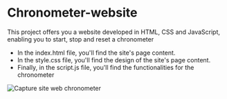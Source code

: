 # Chronometer-website
This project offers you a website developed in HTML, CSS and JavaScript, enabling you to start, stop and reset a chronometer

- In the index.html file, you'll find the site's page content. 
- In the style.css file, you'll find the design of the site's page content. 
- Finally, in the script.js file, you'll find the functionalities for the chronometer

![Capture site web chronometer](https://github.com/odilya/Chronometer-website/assets/54360665/3356551f-4a00-402a-9d9c-690bbdbd9099)

